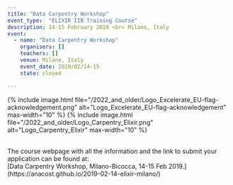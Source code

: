 ```yaml
---
title: "Data Carpentry Workshop" 
event_type:  "ELIXIR IIB Training Course"
description: 14-15 February 2019 <br> Milano, Italy
event:
  - name: "Data Carpentry Workshop"
    organisers: []
    teachers: []
    venue: Milano, Italy
    event_date: 2019/02/14-15
    state: closed

---
```


{% include image.html file="/2022_and_older/Logo_Excelerate_EU-flag-acknowledgement.png" alt="Logo_Excelerate_EU-flag-acknowledgement" max-width="10" %}
{% include image.html file="/2022_and_older/Logo_Carpentry_Elixir.png" alt="Logo_Carpentry_Elixir" max-width="10" %}



<br>
The course webpage with all the information and the link to submit your application can be found at:<br>
[Data Carpentry Workshop, Milano-Bicocca, 14-15 Feb 2019.](https://anacost.github.io/2019-02-14-elixir-milano/)
